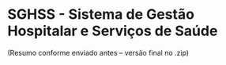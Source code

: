 # SGHSS - Sistema de Gestão Hospitalar e Serviços de Saúde
(Resumo conforme enviado antes – versão final no .zip)